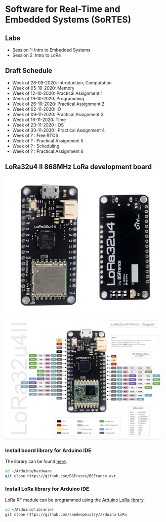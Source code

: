 # Software for Real-Time and Embedded Systems (SoRTES)
## Labs
- Session 1: Intro to Embedded Systems
- Session 2: Intro to LoRa

## Draft Schedule
- Week of 28-09-2020: Introduction, Computation
- Week of 05-10-2020: Memory
- Week of 12-10-2020: Practical Assignment 1
- Week of 19-10-2020: Programming
- Week of 26-10-2020: Practical Assignment 2
- Week of 02-11-2020: IO
- Week of 09-11-2020: Practical Assignment 3
- Week of 16-11-2020: Time
- Week of 23-11-2020 : OS
- Week of 30-11-2020 : Practical Assignment 4
- Week of ? : Free RTOS
- Week of ? : Practical Assignment 5
- Week of ? : Scheduling
- Week of ? : Practical Assignment 6

## LoRa32u4 II 868MHz LoRa development board
![Image of LoRa32u4 II v1.2](LoRa32u4.png)

![Image of LoRa32u4 II v1.2 pins](LoRa32u4-pins.png)

### Install board library for Arduino IDE
The library can be found [here](https://github.com/BSFrance/BSFrance-avr).

```bash
cd ~/Arduino/hardware
git clone https://github.com/BSFrance/BSFrance-avr
```

### Install LoRa library for Arduino IDE
LoRa RF module can be programmed using the [Arduino LoRa library](https://github.com/sandeepmistry/arduino-LoRa).

```bash
cd ~/Arduino/libraries
git clone https://github.com/sandeepmistry/arduino-LoRa
```

